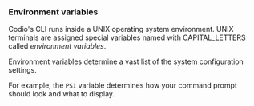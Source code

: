 ### Environment variables

Codio's CLI runs inside a UNIX operating system environment. UNIX terminals are assigned special variables named with CAPITAL_LETTERS called _environment variables_.

Environment variables determine a vast list of the system configuration settings.

For example, the `PS1` variable determines how your command prompt should look and what to display.